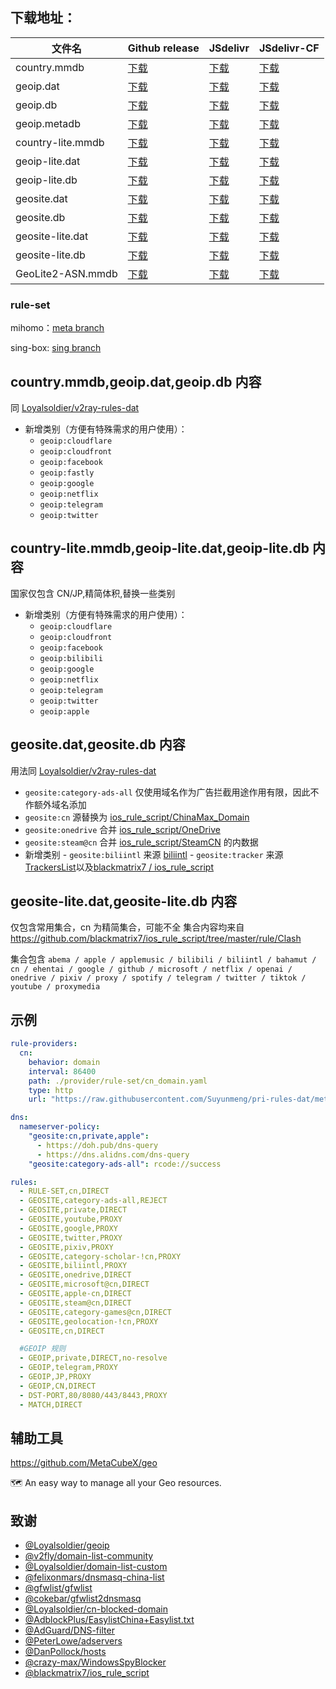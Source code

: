 ## **下载地址**：

| 文件名              | Github release                                                                                                            | JSdelivr                                                                                                                           | JSdelivr-CF                                                                                                                              |
|---------------------|---------------------------------------------------------------------------------------------------------------------------|------------------------------------------------------------------------------------------------------------------------------------|------------------------------------------------------------------------------------------------------------------------------------------|
| country.mmdb        | [下载](https://github.com/Suyunmeng/pri-rules-dat/releases/download/latest/country.mmdb)                                 | [下载](https://cdn.jsdelivr.net/gh/Suyunmeng/pri-rules-dat@release/country.mmdb)                                                  | [下载](https://testingcf.jsdelivr.net/gh/Suyunmeng/pri-rules-dat@release/country.mmdb)                                                  |
| geoip.dat           | [下载](https://github.com/Suyunmeng/pri-rules-dat/releases/download/latest/geoip.dat)                                    | [下载](https://cdn.jsdelivr.net/gh/Suyunmeng/pri-rules-dat@release/geoip.dat)                                                       | [下载](https://testingcf.jsdelivr.net/gh/Suyunmeng/pri-rules-dat@release/geoip.dat)                                                       |
| geoip.db            | [下载](https://github.com/Suyunmeng/pri-rules-dat/releases/download/latest/geoip.db)                                     | [下载](https://cdn.jsdelivr.net/gh/Suyunmeng/pri-rules-dat@release/geoip.db)                                                        | [下载](https://testingcf.jsdelivr.net/gh/Suyunmeng/pri-rules-dat@release/geoip.db)                                                        |
| geoip.metadb        | [下载](https://github.com/Suyunmeng/pri-rules-dat/releases/download/latest/geoip.metadb)                                 | [下载](https://cdn.jsdelivr.net/gh/Suyunmeng/pri-rules-dat@release/geoip.metadb)                                                    | [下载](https://testingcf.jsdelivr.net/gh/Suyunmeng/pri-rules-dat@release/geoip.metadb)                                                    |
| country-lite.mmdb   | [下载](https://github.com/Suyunmeng/pri-rules-dat/releases/download/latest/country-lite.mmdb)                            | [下载](https://cdn.jsdelivr.net/gh/Suyunmeng/pri-rules-dat@release/country-lite.mmdb)                                               | [下载](https://testingcf.jsdelivr.net/gh/Suyunmeng/pri-rules-dat@release/country-lite.mmdb)                                               |
| geoip-lite.dat      | [下载](https://github.com/Suyunmeng/pri-rules-dat/releases/download/latest/geoip-lite.dat)                               | [下载](https://cdn.jsdelivr.net/gh/Suyunmeng/pri-rules-dat@release/geoip-lite.dat)                                                  | [下载](https://testingcf.jsdelivr.net/gh/Suyunmeng/pri-rules-dat@release/geoip-lite.dat)                                                  |
| geoip-lite.db       | [下载](https://github.com/Suyunmeng/pri-rules-dat/releases/download/latest/geoip-lite.db)                                | [下载](https://cdn.jsdelivr.net/gh/Suyunmeng/pri-rules-dat@release/geoip-lite.db)                                                   | [下载](https://testingcf.jsdelivr.net/gh/Suyunmeng/pri-rules-dat@release/geoip-lite.db)                                                   |
| geosite.dat         | [下载](https://github.com/Suyunmeng/pri-rules-dat/releases/download/latest/geosite.dat)                                  | [下载](https://cdn.jsdelivr.net/gh/Suyunmeng/pri-rules-dat@release/geosite.dat)                                                     | [下载](https://testingcf.jsdelivr.net/gh/Suyunmeng/pri-rules-dat@release/geosite.dat)                                                     |
| geosite.db          | [下载](https://github.com/Suyunmeng/pri-rules-dat/releases/download/latest/geosite.db)                                   | [下载](https://cdn.jsdelivr.net/gh/Suyunmeng/pri-rules-dat@release/geosite.db)                                                      | [下载](https://testingcf.jsdelivr.net/gh/Suyunmeng/pri-rules-dat@release/geosite.db)                                                      |
| geosite-lite.dat    | [下载](https://github.com/Suyunmeng/pri-rules-dat/releases/download/latest/geosite-lite.dat)                             | [下载](https://cdn.jsdelivr.net/gh/Suyunmeng/pri-rules-dat@release/geosite-lite.dat)                                                 | [下载](https://testingcf.jsdelivr.net/gh/Suyunmeng/pri-rules-dat@release/geosite-lite.dat)                                                 |
| geosite-lite.db     | [下载](https://github.com/Suyunmeng/pri-rules-dat/releases/download/latest/geosite-lite.db)                              | [下载](https://cdn.jsdelivr.net/gh/Suyunmeng/pri-rules-dat@release/geosite-lite.db)                                                 | [下载](https://testingcf.jsdelivr.net/gh/Suyunmeng/pri-rules-dat@release/geosite-lite.db)                                                 |
| GeoLite2-ASN.mmdb   | [下载](https://github.com/Suyunmeng/pri-rules-dat/releases/download/latest/GeoLite2-ASN.mmdb)                              | [下载](https://cdn.jsdelivr.net/gh/Suyunmeng/pri-rules-dat@release/GeoLite2-ASN.mmdb)                                                 | [下载](https://testingcf.jsdelivr.net/gh/Suyunmeng/pri-rules-dat@release/GeoLite2-ASN.mmdb)                                                 |

### **rule-set**

mihomo：[meta branch](https://github.com/Suyunmeng/pri-rules-dat/tree/meta)

sing-box: [sing branch](https://github.com/Suyunmeng/pri-rules-dat/tree/sing)

## **country.mmdb,geoip.dat,geoip.db 内容**

同 [Loyalsoldier/v2ray-rules-dat](https://github.com/Loyalsoldier/v2ray-rules-dat)

- 新增类别（方便有特殊需求的用户使用）：
  - `geoip:cloudflare`
  - `geoip:cloudfront`
  - `geoip:facebook`
  - `geoip:fastly`
  - `geoip:google`
  - `geoip:netflix`
  - `geoip:telegram`
  - `geoip:twitter`

## **country-lite.mmdb,geoip-lite.dat,geoip-lite.db 内容**

国家仅包含 CN/JP,精简体积,替换一些类别

- 新增类别（方便有特殊需求的用户使用）：
  - `geoip:cloudflare`
  - `geoip:cloudfront`
  - `geoip:facebook`
  - `geoip:bilibili`
  - `geoip:google`
  - `geoip:netflix`
  - `geoip:telegram`
  - `geoip:twitter`
  - `geoip:apple`

## **geosite.dat,geosite.db 内容**

用法同 [Loyalsoldier/v2ray-rules-dat](https://github.com/Loyalsoldier/v2ray-rules-dat)

- `geosite:category-ads-all` 仅使用域名作为广告拦截用途作用有限，因此不作额外域名添加
- `geosite:cn` 源替换为 [ios_rule_script/ChinaMax_Domain](https://github.com/blackmatrix7/ios_rule_script/tree/master/rule/Clash/ChinaMax)
- `geosite:onedrive` 合并 [ios_rule_script/OneDrive](https://github.com/blackmatrix7/ios_rule_script/tree/master/rule/Clash/OneDrive)
- `geosite:steam@cn` 合并 [ios_rule_script/SteamCN](https://github.com/blackmatrix7/ios_rule_script/tree/master/rule/Clash/SteamCN) 的内数据
- 新增类别 - `geosite:biliintl` 来源 [biliintl](https://raw.githubusercontent.com/xishang0128/rules/main/biliintl.list) - `geosite:tracker` 来源 [TrackersList](https://trackerslist.com/#/zh)以及[blackmatrix7
  /
  ios_rule_script](https://github.com/blackmatrix7/ios_rule_script/tree/master/rule/Clash/PrivateTracker)

## **geosite-lite.dat,geosite-lite.db 内容**

仅包含常用集合，cn 为精简集合，可能不全
集合内容均来自 https://github.com/blackmatrix7/ios_rule_script/tree/master/rule/Clash

集合包含 `abema / apple / applemusic / bilibili / biliintl / bahamut / cn / ehentai / google / github / microsoft / netflix / openai / onedrive / pixiv / proxy / spotify / telegram / twitter / tiktok / youtube / proxymedia`

## **示例**

```yaml
rule-providers:
  cn:
    behavior: domain
    interval: 86400
    path: ./provider/rule-set/cn_domain.yaml
    type: http
    url: "https://raw.githubusercontent.com/Suyunmeng/pri-rules-dat/meta/geo/geosite/cn.yaml"

dns:
  nameserver-policy:
    "geosite:cn,private,apple":
      - https://doh.pub/dns-query
      - https://dns.alidns.com/dns-query
    "geosite:category-ads-all": rcode://success

rules:
  - RULE-SET,cn,DIRECT
  - GEOSITE,category-ads-all,REJECT
  - GEOSITE,private,DIRECT
  - GEOSITE,youtube,PROXY
  - GEOSITE,google,PROXY
  - GEOSITE,twitter,PROXY
  - GEOSITE,pixiv,PROXY
  - GEOSITE,category-scholar-!cn,PROXY
  - GEOSITE,biliintl,PROXY
  - GEOSITE,onedrive,DIRECT
  - GEOSITE,microsoft@cn,DIRECT
  - GEOSITE,apple-cn,DIRECT
  - GEOSITE,steam@cn,DIRECT
  - GEOSITE,category-games@cn,DIRECT
  - GEOSITE,geolocation-!cn,PROXY
  - GEOSITE,cn,DIRECT

  #GEOIP 规则
  - GEOIP,private,DIRECT,no-resolve
  - GEOIP,telegram,PROXY
  - GEOIP,JP,PROXY
  - GEOIP,CN,DIRECT
  - DST-PORT,80/8080/443/8443,PROXY
  - MATCH,DIRECT
```

## 辅助工具

https://github.com/MetaCubeX/geo

🗺 An easy way to manage all your Geo resources.

## 致谢

- [@Loyalsoldier/geoip](https://github.com/Loyalsoldier/geoip)
- [@v2fly/domain-list-community](https://github.com/v2fly/domain-list-community)
- [@Loyalsoldier/domain-list-custom](https://github.com/Loyalsoldier/domain-list-custom)
- [@felixonmars/dnsmasq-china-list](https://github.com/felixonmars/dnsmasq-china-list)
- [@gfwlist/gfwlist](https://github.com/gfwlist/gfwlist)
- [@cokebar/gfwlist2dnsmasq](https://github.com/cokebar/gfwlist2dnsmasq)
- [@Loyalsoldier/cn-blocked-domain](https://github.com/Loyalsoldier/cn-blocked-domain)
- [@AdblockPlus/EasylistChina+Easylist.txt](https://easylist-downloads.adblockplus.org/easylistchina+easylist.txt)
- [@AdGuard/DNS-filter](https://kb.adguard.com/en/general/adguard-ad-filters#dns-filter)
- [@PeterLowe/adservers](https://pgl.yoyo.org/adservers)
- [@DanPollock/hosts](https://someonewhocares.org/hosts)
- [@crazy-max/WindowsSpyBlocker](https://github.com/crazy-max/WindowsSpyBlocker)
- [@blackmatrix7/ios_rule_script](https://github.com/blackmatrix7/ios_rule_script)
